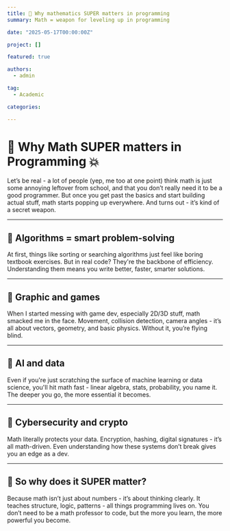 ```yaml
---
title: 🎉 Why mathematics SUPER matters in programming
summary: Math = weapon for leveling up in programming

date: "2025-05-17T00:00:00Z"

project: []

featured: true

authors:
  - admin

tag:
  - Academic

categories:

---
```


# 🤔 Why Math SUPER matters in Programming 💥

Let’s be real - a lot of people (yep, me too at one point) think math is just some annoying leftover from school,
and that you don’t really need it to be a good programmer.
But once you get past the basics and start building actual stuff, math starts popping up everywhere.
And turns out - it’s kind of a secret weapon.

---

## 🔹 Algorithms = smart problem-solving

At first, things like sorting or searching algorithms just feel like boring textbook exercises.
But in real code? They're the backbone of efficiency.
Understanding them means you write better, faster, smarter solutions.

---

## 🔹 Graphic and games

When I started messing with game dev, especially 2D/3D stuff, math smacked me in the face.
Movement, collision detection, camera angles - it’s all about vectors, geometry, and basic physics.
Without it, you’re flying blind.

---

## 🔹 AI and data

Even if you're just scratching the surface of machine learning or data science,
you'll hit math fast - linear algebra, stats, probability, you name it.
The deeper you go, the more essential it becomes.

---

## 🔹 Cybersecurity and crypto

Math literally protects your data. Encryption, hashing, digital signatures - it’s all math-driven.
Even understanding how these systems don’t break gives you an edge as a dev.

---

## 🧠 So why does it SUPER matter?

Because math isn’t just about numbers - it’s about thinking clearly.
It teaches structure, logic, patterns - all things programming lives on.
You don’t need to be a math professor to code, but the more you learn, the more powerful you become.
